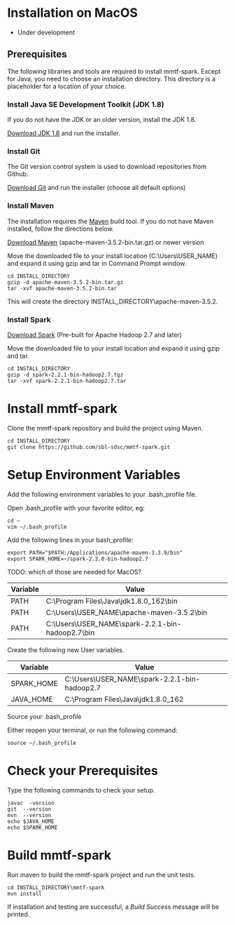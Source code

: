 # Installation on MacOS

* Under development 

## Prerequisites
The following libraries and tools are required to install mmtf-spark. Except for Java, you need to choose an installation directory. This directory is a placeholder for a location of your choice.

### Install Java SE Development Toolkit (JDK 1.8)
If you do not have the JDK or an older version, install the JDK 1.8.

[Download JDK 1.8](http://www.oracle.com/technetwork/java/javase/downloads/jdk8-downloads-2133151.html) and run the installer.

### Install Git
The Git version control system is used to download repositories from Github.

[Download Git](https://github.com/git-for-windows/git/releases/download/v2.16.1.windows.1/Git-2.16.1-64-bit.exe) and run the installer (choose all default options)

### Install Maven
The installation requires the [Maven](http://maven.apache.org/guides/getting-started/index.html#What_is_Maven) build tool. If you do not have Maven installed, follow the directions below.

[Download Maven](http://maven.apache.org/download.cgi) (apache-maven-3.5.2-bin.tar.gz) or newer version

Move the downloaded file to your install location (C:\Users\USER_NAME) and expand it using
gzip and tar in Command Prompt window.

```
cd INSTALL_DIRECTORY
gzip -d apache-maven-3.5.2-bin.tar.gz
tar -xvf apache-maven-3.5.2-bin.tar
```

This will create the directory INSTALL_DIRECTORY\apache-maven-3.5.2.

### Install Spark
[Download Spark](http://spark.apache.org/downloads.html) (Pre-built for Apache Hadoop 2.7 and later)

Move the downloaded file to your install location and expand it using
gzip and tar.

``` 
cd INSTALL_DIRECTORY
gzip -d spark-2.2.1-bin-hadoop2.7.tgz
tar -xvf spark-2.2.1-bin-hadoop2.7.tar
```

# Install mmtf-spark
Clone the mmtf-spark repository and build the project using Maven.
```
cd INSTALL_DIRECTORY
git clone https://github.com/sbl-sdsc/mmtf-spark.git
```

# Setup Environment Variables
Add the following environment variables to your .bash_profile file.

Open .bash_profile with your favorite editor, eg:

```
cd ~
vim ~/.bash_profile

```

Add the following lines in your bash_profile:

```
export PATH="$PATH:/Applications/apache-maven-3.3.9/bin"
export SPARK_HOME=~/spark-2.2.0-bin-hadoop2.7 

```
TODO: which of those are needed for MacOS?

| Variable      | Value                                            |
| ------------- |--------------------------------------------------|
| PATH          | C:\Program Files\Java\jdk1.8.0_162\bin           |
| PATH          | C:\Users\USER_NAME\apache-maven-3.5.2\bin        |
| PATH          | C:\Users\USER_NAME\spark-2.2.1-bin-hadoop2.7\bin |

Create the following new User variables.

| Variable      | Value                                        |
| ------------- |----------------------------------------------|
| SPARK_HOME    | C:\Users\USER_NAME\spark-2.2.1-bin-hadoop2.7 |
| JAVA_HOME     | C:\Program Files\Java\jdk1.8.0_162           |

Source your .bash_profile

Either reopen your terminal, or run the following command:

```
source ~/.bash_profile
```

# Check your Prerequisites
Type the following commands to check your setup.
```
javac  -version
git  --version
mvn  --version
echo $JAVA_HOME
echo $SPARK_HOME
```

# Build mmtf-spark
Run maven to build the mmtf-spark project and run the unit tests.
```
cd INSTALL_DIRECTORY\mmtf-spark
mvn install
```

If installation and testing are successful, a *Build Success* message will be printed.